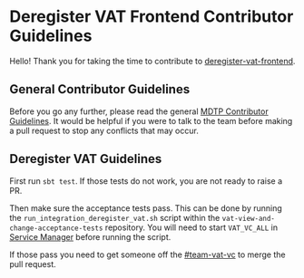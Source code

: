 # Deregister VAT Frontend Contributor Guidelines

Hello! Thank you for taking the time to contribute to [deregister-vat-frontend](https://github.com/hmrc/deregister-vat-frontend).

## General Contributor Guidelines

Before you go any further, please read the general [MDTP Contributor Guidelines](https://github.com/hmrc/mdtp-contributor-guidelines/blob/master/CONTRIBUTING.md).
It would be helpful if you were to talk to the team before making a pull request to stop any conflicts that may occur.

## Deregister VAT Guidelines

First run `sbt test`. If those tests do not work, you are not ready to raise a PR.

Then make sure the acceptance tests pass. This can be done by running the `run_integration_deregister_vat.sh` script within
the `vat-view-and-change-acceptance-tests` repository. You will need to start `VAT_VC_ALL` in [Service Manager](https://github.com/hmrc/service-manager) before running the script.

If those pass you need to get someone off the [#team-vat-vc](https://hmrcdigital.slack.com/messages/team-vat-vc/) to merge the pull request.
